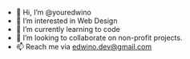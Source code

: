 - 👋 Hi, I’m @youredwino
- 👀 I’m interested in Web Design
- 🌱 I’m currently learning to code
- 💞️ I’m looking to collaborate on non-profit projects. 
- 📫 Reach me via edwino.dev@gmail.com

<!---
youredwino/youredwino is a ✨ special ✨ repository because its `README.md` (this file) appears on your GitHub profile.
You can click the Preview link to take a look at your changes.
--->
